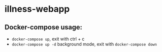 # illness-webapp
## Docker-compose usage:
- `docker-compose up`, exit with ctrl + c
- `docker-compose up -d` background mode, exit with `docker-compose down`